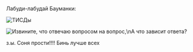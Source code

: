 Лабуди-лабудай Бауманки:

![ТИСДы](https://github.com/user-attachments/assets/530a7d17-6c54-4654-afe1-f9f817cd2997)


![Извините, что отвечаю вопросом на вопрос,\nА что зависит ответа?](https://github.com/user-attachments/assets/fee1b3bb-c78b-41c8-b501-008dcf7da406)

з.ы. 
Соня прости!!!!
Бинь лучше всех
